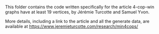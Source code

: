 This folder contains the code written specifically for the article 4-cop-win graphs have at least 19 vertices, by Jérémie Turcotte and Samuel Yvon.

More details, including a link to the article and all the generate data, are available at https://www.jeremieturcotte.com/research/min4cops/
